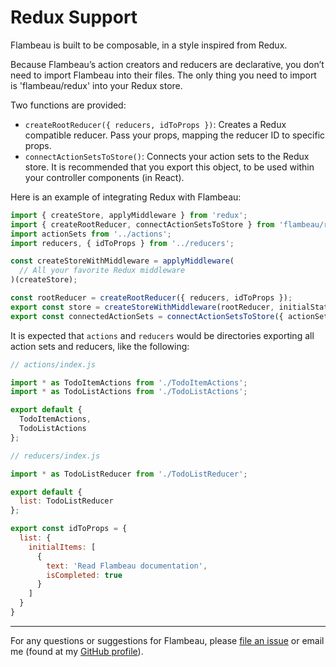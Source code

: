 # Redux Support

Flambeau is built to be composable, in a style inspired from Redux.

Because Flambeau’s action creators and reducers are declarative, you don’t need
to import Flambeau into their files. The only thing you need to import is
'flambeau/redux' into your Redux store.

Two functions are provided:
- `createRootReducer({ reducers, idToProps })`: Creates a Redux compatible
reducer. Pass your props, mapping the reducer ID to specific props.
- `connectActionSetsToStore()`: Connects your action sets to the Redux store. It
is recommended that you export this object, to be used within your controller
components (in React).

Here is an example of integrating Redux with Flambeau:

```javascript
import { createStore, applyMiddleware } from 'redux';
import { createRootReducer, connectActionSetsToStore } from 'flambeau/redux';
import actionSets from '../actions';
import reducers, { idToProps } from '../reducers';

const createStoreWithMiddleware = applyMiddleware(
  // All your favorite Redux middleware
)(createStore);

const rootReducer = createRootReducer({ reducers, idToProps });
export const store = createStoreWithMiddleware(rootReducer, initialState);
export const connectedActionSets = connectActionSetsToStore({ actionSets, store });
```

It is expected that `actions` and `reducers` would be directories exporting all
action sets and reducers, like the following:

```javascript
// actions/index.js

import * as TodoItemActions from './TodoItemActions';
import * as TodoListActions from './TodoListActions';

export default {
  TodoItemActions,
  TodoListActions
};
```

```javascript
// reducers/index.js

import * as TodoListReducer from './TodoListReducer';

export default {
  list: TodoListReducer
};

export const idToProps = {
  list: {
    initialItems: [
      {
        text: 'Read Flambeau documentation',
        isCompleted: true
      }
    ]
  }
}
```

---

For any questions or suggestions for Flambeau, please
[file an issue](https://github.com/BurntCaramel/flambeau/issues) or email me
(found at my [GitHub profile](https://github.com/BurntCaramel)).
